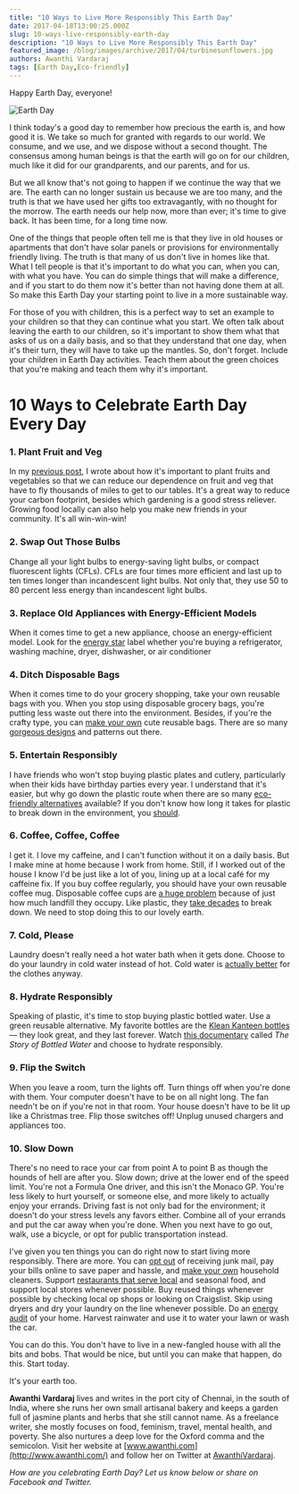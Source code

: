 ```yaml
---
title: "10 Ways to Live More Responsibly This Earth Day"
date: 2017-04-18T13:00:25.000Z
slug: 10-ways-live-responsibly-earth-day
description: "10 Ways to Live More Responsibly This Earth Day"
featured_image: /blog/images/archive/2017/04/turbinesunflowers.jpg
authors: Awanthi Vardaraj
tags: [Earth Day,Eco-friendly]
---
```


Happy Earth Day, everyone!

![Earth Day](/blog/images/archive/2017/04/treeforest.jpg)

I think today's a good day to remember how precious the earth is, and how good it is. We take so much for granted with regards to our world. We consume, and we use, and we dispose without a second thought. The consensus among human beings is that the earth will go on for our children, much like it did for our grandparents, and our parents, and for us.

But we all know that's not going to happen if we continue the way that we are. The earth can no longer sustain us because we are too many, and the truth is that we have used her gifts too extravagantly, with no thought for the morrow. The earth needs our help now, more than ever; it's time to give back. It has been time, for a long time now.

One of the things that people often tell me is that they live in old houses or apartments that don't have solar panels or provisions for environmentally friendly living. The truth is that many of us don't live in homes like that. What I tell people is that it's important to do what you can, when you can, with what you have. You can do simple things that will make a difference, and if you start to do them now it's better than not having done them at all. So make this Earth Day your starting point to live in a more sustainable way.

For those of you with children, this is a perfect way to set an example to your children so that they can continue what you start. We often talk about leaving the earth to our children, so it's important to show them what that asks of us on a daily basis, and so that they understand that one day, when it's their turn, they will have to take up the mantles. So, don't forget. Include your children in Earth Day activities. Teach them about the green choices that you're making and teach them why it's important.

# 10 Ways to Celebrate Earth Day Every Day

### 1\. Plant Fruit and Veg

In my [previous post](https://www.tomatoink.com/blog/posts/tips-will-make-spring-garden-flourish.html), I wrote about how it's important to plant fruits and vegetables so that we can reduce our dependence on fruit and veg that have to fly thousands of miles to get to our tables. It's a great way to reduce your carbon footprint, besides which gardening is a good stress reliever. Growing food locally can also help you make new friends in your community. It's all win-win-win!

### 2\. Swap Out Those Bulbs

Change all your light bulbs to energy-saving light bulbs, or compact fluorescent lights (CFLs). CFLs are four times more efficient and last up to ten times longer than incandescent light bulbs. Not only that, they use 50 to 80 percent less energy than incandescent light bulbs.

### 3\. Replace Old Appliances with Energy-Efficient Models

When it comes time to get a new appliance, choose an energy-efficient model. Look for the [energy star](https://www.energystar.gov/products/how-product-earns-energy-star-label) label whether you're buying a refrigerator, washing machine, dryer, dishwasher, or air conditioner

### 4\. Ditch Disposable Bags

When it comes time to do your grocery shopping, take your own reusable bags with you. When you stop using disposable grocery bags, you're putting less waste out there into the environment. Besides, if you're the crafty type, you can [make your own](http://www.instructables.com/id/Make-your-own-grocery-bag/) cute reusable bags. There are so many [gorgeous designs](http://tipnut.com/35-reusable-grocery-bags-totes-free-patterns/) and patterns out there.

### 5\. Entertain Responsibly

I have friends who won't stop buying plastic plates and cutlery, particularly when their kids have birthday parties every year. I understand that it's easier, but why go down the plastic route when there are so many [eco-friendly alternatives](http://www.leafware.com/) available? If you don't know how long it takes for plastic to break down in the environment, you [should](http://www.postconsumers.com/education/how-long-does-it-take-a-plastic-bottle-to-biodegrade/).

### 6\. Coffee, Coffee, Coffee

I get it. I love my caffeine, and I can't function without it on a daily basis. But I make mine at home because I work from home. Still, if I worked out of the house I know I'd be just like a lot of you, lining up at a local café for my caffeine fix. If you buy coffee regularly, you should have your own reusable coffee mug. Disposable coffee cups are [a huge problem](https://www.theguardian.com/environment/2016/sep/29/switch-disposable-coffee-cups-for-reusables-urge-campaign-groups) because of just how much landfill they occupy. Like plastic, they [take decades](http://www.epsdistribution.com.au/the-environmental-effect-of-paper-coffee-cups/) to break down. We need to stop doing this to our lovely earth.

### 7\. Cold, Please

Laundry doesn't really need a hot water bath when it gets done. Choose to do your laundry in cold water instead of hot. Cold water is [actually better](http://www.smithsonianmag.com/smart-news/case-washing-clothes-cold-water-180955459/) for the clothes anyway.

### 8\. Hydrate Responsibly

Speaking of plastic, it's time to stop buying plastic bottled water. Use a green reusable alternative. My favorite bottles are the [Klean Kanteen bottles](https://www.kleankanteen.com/) — they look great, and they last forever. Watch [this documentary](http://storyofstuff.org/movies/story-of-bottled-water/) called _The Story of Bottled Water_ and choose to hydrate responsibly.

### 9\. Flip the Switch

When you leave a room, turn the lights off. Turn things off when you're done with them. Your computer doesn't have to be on all night long. The fan needn't be on if you're not in that room. Your house doesn't have to be lit up like a Christmas tree. Flip those switches off! Unplug unused chargers and appliances too.

### 10\. Slow Down

There's no need to race your car from point A to point B as though the hounds of hell are after you. Slow down; drive at the lower end of the speed limit. You're not a Formula One driver, and this isn't the Monaco GP. You're less likely to hurt yourself, or someone else, and more likely to actually enjoy your errands. Driving fast is not only bad for the environment; it doesn't do your stress levels any favors either. Combine all of your errands and put the car away when you're done. When you next have to go out, walk, use a bicycle, or opt for public transportation instead.

I've given you ten things you can do right now to start living more responsibly. There are more. You can [opt out](https://www.optoutprescreen.com/) of receiving junk mail, pay your bills online to save paper and hassle, and [make your own](https://www.tomatoink.com/blog/posts/green-cleaning-your-home.html) household cleaners. Support [restaurants that serve local](http://www.slowfood.com/) and seasonal food, and support local stores whenever possible. Buy reused things whenever possible by checking local op shops or looking on Craigslist. Skip using dryers and dry your laundry on the line whenever possible. Do an [energy audit](https://energy.gov/energysaver/energy-saver) of your home. Harvest rainwater and use it to water your lawn or wash the car.

You can do this. You don't have to live in a new-fangled house with all the bits and bobs. That would be nice, but until you can make that happen, do this. Start today.

It's your earth too.

**Awanthi Vardaraj** lives and writes in the port city of Chennai, in the south of India, where she runs her own small artisanal bakery and keeps a garden full of jasmine plants and herbs that she still cannot name. As a freelance writer, she mostly focuses on food, feminism, travel, mental health, and poverty. She also nurtures a deep love for the Oxford comma and the semicolon. Visit her website at [www.awanthi.com](http://www.awanthi.com/) and follow her on Twitter at [AwanthiVardaraj](https://twitter.com/AwanthiVardaraj).

_How are you celebrating Earth Day? Let us know below or share on Facebook and Twitter._
